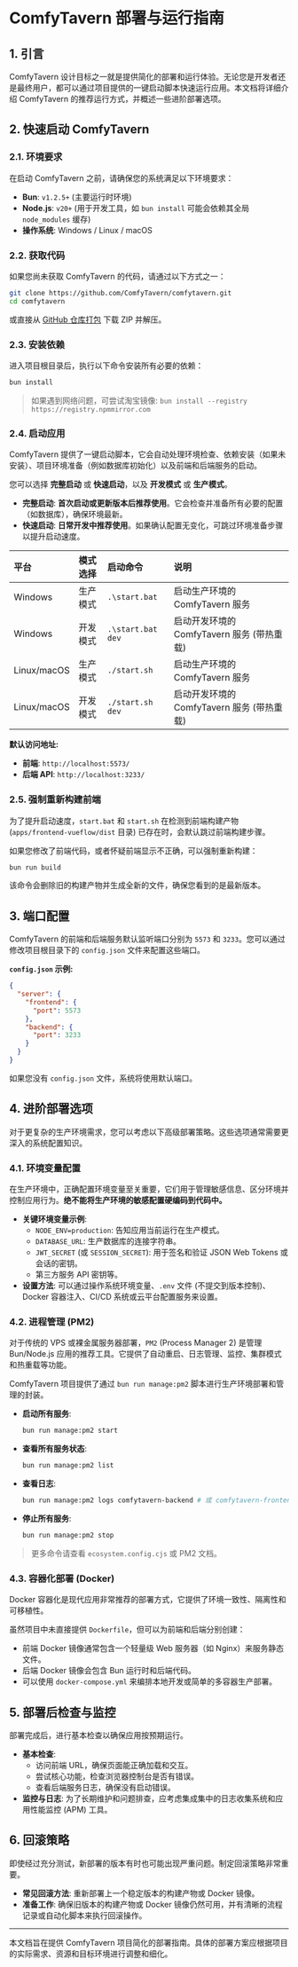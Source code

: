 # ComfyTavern 部署与运行指南

## 1. 引言

ComfyTavern 设计目标之一就是提供简化的部署和运行体验。无论您是开发者还是最终用户，都可以通过项目提供的一键启动脚本快速运行应用。本文档将详细介绍 ComfyTavern 的推荐运行方式，并概述一些进阶部署选项。

## 2. 快速启动 ComfyTavern

### 2.1. 环境要求

在启动 ComfyTavern 之前，请确保您的系统满足以下环境要求：

*   **Bun**: `v1.2.5+` (主要运行时环境)
*   **Node.js**: `v20+` (用于开发工具，如 `bun install` 可能会依赖其全局 `node_modules` 缓存)
*   **操作系统**: Windows / Linux / macOS

### 2.2. 获取代码

如果您尚未获取 ComfyTavern 的代码，请通过以下方式之一：

```bash
git clone https://github.com/ComfyTavern/comfytavern.git
cd comfytavern
```
或直接从 [GitHub 仓库打包](https://github.com/ComfyTavern/comfytavern/archive/refs/heads/main.zip) 下载 ZIP 并解压。

### 2.3. 安装依赖

进入项目根目录后，执行以下命令安装所有必要的依赖：

```bash
bun install
```
> 如果遇到网络问题，可尝试淘宝镜像: `bun install --registry https://registry.npmmirror.com`

### 2.4. 启动应用

ComfyTavern 提供了一键启动脚本，它会自动处理环境检查、依赖安装（如果未安装）、项目环境准备（例如数据库初始化）以及前端和后端服务的启动。

您可以选择 **完整启动** 或 **快速启动**，以及 **开发模式** 或 **生产模式**。

*   **完整启动**: **首次启动或更新版本后推荐使用**。它会检查并准备所有必要的配置（如数据库），确保环境最新。
*   **快速启动**: **日常开发中推荐使用**。如果确认配置无变化，可跳过环境准备步骤以提升启动速度。

| 平台        | 模式选择 | 启动命令          | 说明                                             |
| :---------- | :------- | :---------------- | :----------------------------------------------- |
| Windows     | 生产模式 | `.\start.bat`     | 启动生产环境的 ComfyTavern 服务                  |
| Windows     | 开发模式 | `.\start.bat dev` | 启动开发环境的 ComfyTavern 服务 (带热重载)       |
| Linux/macOS | 生产模式 | `./start.sh`      | 启动生产环境的 ComfyTavern 服务                  |
| Linux/macOS | 开发模式 | `./start.sh dev`  | 启动开发环境的 ComfyTavern 服务 (带热重载)       |

**默认访问地址:**

*   **前端**: `http://localhost:5573/`
*   **后端 API**: `http://localhost:3233/`

### 2.5. 强制重新构建前端

为了提升启动速度，`start.bat` 和 `start.sh` 在检测到前端构建产物 (`apps/frontend-vueflow/dist` 目录) 已存在时，会默认跳过前端构建步骤。

如果您修改了前端代码，或者怀疑前端显示不正确，可以强制重新构建：

```bash
bun run build
```
该命令会删除旧的构建产物并生成全新的文件，确保您看到的是最新版本。

## 3. 端口配置

ComfyTavern 的前端和后端服务默认监听端口分别为 `5573` 和 `3233`。您可以通过修改项目根目录下的 `config.json` 文件来配置这些端口。

**`config.json` 示例:**

```json
{
  "server": {
    "frontend": {
      "port": 5573
    },
    "backend": {
      "port": 3233
    }
  }
}
```
如果您没有 `config.json` 文件，系统将使用默认端口。

## 4. 进阶部署选项

对于更复杂的生产环境需求，您可以考虑以下高级部署策略。这些选项通常需要更深入的系统配置知识。

### 4.1. 环境变量配置

在生产环境中，正确配置环境变量至关重要，它们用于管理敏感信息、区分环境并控制应用行为。**绝不能将生产环境的敏感配置硬编码到代码中。**

*   **关键环境变量示例**:
    *   `NODE_ENV=production`: 告知应用当前运行在生产模式。
    *   `DATABASE_URL`: 生产数据库的连接字符串。
    *   `JWT_SECRET` (或 `SESSION_SECRET`): 用于签名和验证 JSON Web Tokens 或会话的密钥。
    *   第三方服务 API 密钥等。
*   **设置方法**: 可以通过操作系统环境变量、`.env` 文件 (不提交到版本控制)、Docker 容器注入、CI/CD 系统或云平台配置服务来设置。

### 4.2. 进程管理 (PM2)

对于传统的 VPS 或裸金属服务器部署，`PM2` (Process Manager 2) 是管理 Bun/Node.js 应用的推荐工具。它提供了自动重启、日志管理、监控、集群模式和热重载等功能。

ComfyTavern 项目提供了通过 `bun run manage:pm2` 脚本进行生产环境部署和管理的封装。

*   **启动所有服务**:
    ```bash
    bun run manage:pm2 start
    ```
*   **查看所有服务状态**:
    ```bash
    bun run manage:pm2 list
    ```
*   **查看日志**:
    ```bash
    bun run manage:pm2 logs comfytavern-backend # 或 comfytavern-frontend
    ```
*   **停止所有服务**:
    ```bash
    bun run manage:pm2 stop
    ```
> 更多命令请查看 `ecosystem.config.cjs` 或 PM2 文档。

### 4.3. 容器化部署 (Docker)

Docker 容器化是现代应用非常推荐的部署方式，它提供了环境一致性、隔离性和可移植性。

虽然项目中未直接提供 `Dockerfile`，但可以为前端和后端分别创建：
*   前端 Docker 镜像通常包含一个轻量级 Web 服务器（如 Nginx）来服务静态文件。
*   后端 Docker 镜像会包含 Bun 运行时和后端代码。
*   可以使用 `docker-compose.yml` 来编排本地开发或简单的多容器生产部署。

## 5. 部署后检查与监控

部署完成后，进行基本检查以确保应用按预期运行。

*   **基本检查**:
    *   访问前端 URL，确保页面能正确加载和交互。
    *   尝试核心功能，检查浏览器控制台是否有错误。
    *   查看后端服务日志，确保没有启动错误。
*   **监控与日志**: 
    为了长期维护和问题排查，应考虑集成集中的日志收集系统和应用性能监控 (APM) 工具。

## 6. 回滚策略

即使经过充分测试，新部署的版本有时也可能出现严重问题。制定回滚策略非常重要。

*   **常见回滚方法**: 重新部署上一个稳定版本的构建产物或 Docker 镜像。
*   **准备工作**: 确保旧版本的构建产物或 Docker 镜像仍然可用，并有清晰的流程记录或自动化脚本来执行回滚操作。

---

本文档旨在提供 ComfyTavern 项目简化的部署指南。具体的部署方案应根据项目的实际需求、资源和目标环境进行调整和细化。